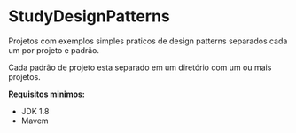 # StudyDesignPatterns
Projetos com exemplos simples praticos de design patterns separados cada um por projeto e padrão. 

Cada padrão de projeto esta separado em um diretório com um ou mais projetos. 

<b>Requisitos minimos:</b>
  <ul>
    <li>JDK 1.8</li>
    <li>Mavem</li>
  </ul>

